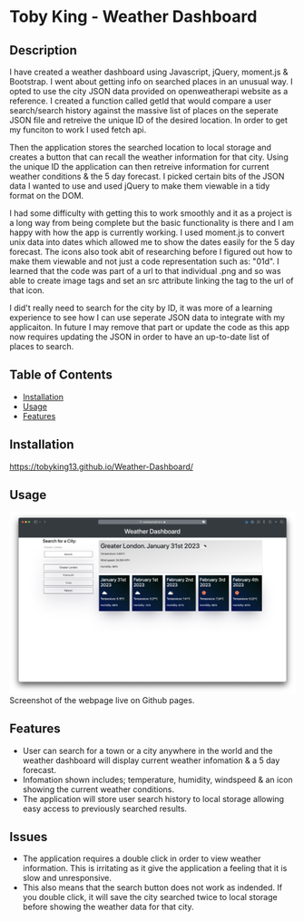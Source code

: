 # Toby King - Weather Dashboard

## Description

I have created a weather dashboard using Javascript, jQuery, moment.js & Bootstrap. I went about getting info on searched places in an unusual way. I opted to use the city JSON data provided on openweatherapi website as a reference. I created a function called getId that would compare a user search/search history against the massive list of places on the seperate JSON file and retreive the unique ID of the desired location. In order to get my funciton to work I used fetch api. 

Then the application stores the searched location to local storage and creates a button that can recall the weather information for that city. Using the unique ID the application can then retreive information for current weather conditions & the 5 day forecast. I picked certain bits of the JSON data I wanted to use and used jQuery to make them viewable in a tidy format on the DOM. 

I had some difficulty with getting this to work smoothly and it as a project is a long way from being complete but the basic functionality is there and I am happy with how the app is currently working. I used moment.js to convert unix data into dates which allowed me to show the dates easily for the 5 day forecast. The icons also took abit of researching before I figured out how to make them viewable and not just a code representation such as: "01d". I learned that the code was part of a url to that individual .png and so was able to create image tags and set an src attribute linking the tag to the url of that icon. 

I did't really need to search for the city by ID, it was more of a learning experience to see how I can use seperate JSON data to integrate with my applicaiton. In future I may remove that part or update the code as this app now requires updating the JSON in order to have an up-to-date list of places to search.

## Table of Contents

- [Installation](#installation)
- [Usage](#usage)
- [Features](#features)

## Installation

https://tobyking13.github.io/Weather-Dashboard/

## Usage

![Toby King Weather Dashboard](./images/Screenshot-Weather-Dashboard.png "Toby King Weather Dashboard" )
Screenshot of the webpage live on Github pages.

## Features

* User can search for a town or a city anywhere in the world and the weather dashboard will display current weather infomation & a 5 day forecast.
* Infomation shown includes; temperature, humidity, windspeed & an icon showing the current weather conditions.
* The application will store user search history to local storage allowing easy access to previously searched results.  

## Issues

* The application requires a double click in order to view weather information. This is irritating as it give the application a feeling that it is slow and unresponsive.
* This also means that the search button does not work as indended. If you double click, it will save the city searched twice to local storage before showing the weather data for that city. 